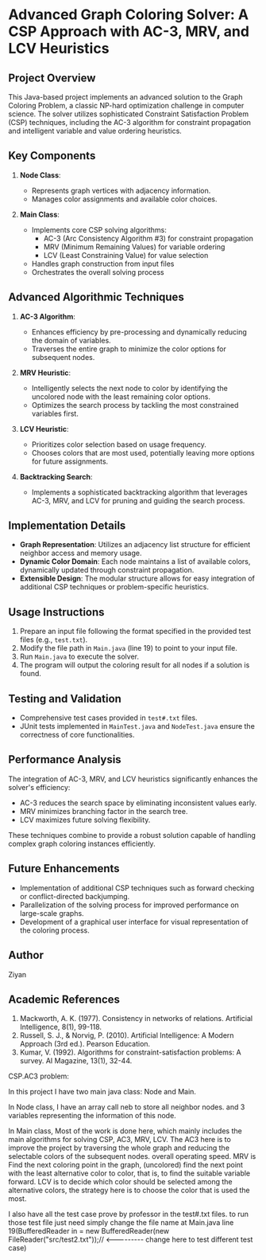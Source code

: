 # Advanced Graph Coloring Solver: A CSP Approach with AC-3, MRV, and LCV Heuristics

## Project Overview
This Java-based project implements an advanced solution to the Graph Coloring Problem, a classic NP-hard optimization challenge in computer science. The solver utilizes sophisticated Constraint Satisfaction Problem (CSP) techniques, including the AC-3 algorithm for constraint propagation and intelligent variable and value ordering heuristics.

## Key Components
1. **Node Class**: 
   - Represents graph vertices with adjacency information.
   - Manages color assignments and available color choices.

2. **Main Class**:
   - Implements core CSP solving algorithms:
     - AC-3 (Arc Consistency Algorithm #3) for constraint propagation
     - MRV (Minimum Remaining Values) for variable ordering
     - LCV (Least Constraining Value) for value selection
   - Handles graph construction from input files
   - Orchestrates the overall solving process

## Advanced Algorithmic Techniques
1. **AC-3 Algorithm**: 
   - Enhances efficiency by pre-processing and dynamically reducing the domain of variables.
   - Traverses the entire graph to minimize the color options for subsequent nodes.

2. **MRV Heuristic**: 
   - Intelligently selects the next node to color by identifying the uncolored node with the least remaining color options.
   - Optimizes the search process by tackling the most constrained variables first.

3. **LCV Heuristic**: 
   - Prioritizes color selection based on usage frequency.
   - Chooses colors that are most used, potentially leaving more options for future assignments.

4. **Backtracking Search**: 
   - Implements a sophisticated backtracking algorithm that leverages AC-3, MRV, and LCV for pruning and guiding the search process.

## Implementation Details
- **Graph Representation**: Utilizes an adjacency list structure for efficient neighbor access and memory usage.
- **Dynamic Color Domain**: Each node maintains a list of available colors, dynamically updated through constraint propagation.
- **Extensible Design**: The modular structure allows for easy integration of additional CSP techniques or problem-specific heuristics.

## Usage Instructions
1. Prepare an input file following the format specified in the provided test files (e.g., `test.txt`).
2. Modify the file path in `Main.java` (line 19) to point to your input file.
3. Run `Main.java` to execute the solver.
4. The program will output the coloring result for all nodes if a solution is found.

## Testing and Validation
- Comprehensive test cases provided in `test#.txt` files.
- JUnit tests implemented in `MainTest.java` and `NodeTest.java` ensure the correctness of core functionalities.

## Performance Analysis
The integration of AC-3, MRV, and LCV heuristics significantly enhances the solver's efficiency:
- AC-3 reduces the search space by eliminating inconsistent values early.
- MRV minimizes branching factor in the search tree.
- LCV maximizes future solving flexibility.

These techniques combine to provide a robust solution capable of handling complex graph coloring instances efficiently.

## Future Enhancements
- Implementation of additional CSP techniques such as forward checking or conflict-directed backjumping.
- Parallelization of the solving process for improved performance on large-scale graphs.
- Development of a graphical user interface for visual representation of the coloring process.

## Author
Ziyan

## Academic References
1. Mackworth, A. K. (1977). Consistency in networks of relations. Artificial Intelligence, 8(1), 99-118.
2. Russell, S. J., & Norvig, P. (2010). Artificial Intelligence: A Modern Approach (3rd ed.). Pearson Education.
3. Kumar, V. (1992). Algorithms for constraint-satisfaction problems: A survey. AI Magazine, 13(1), 32-44.


CSP.AC3 problem:

In this project I have two main java class: Node and Main.

In Node class, I have an array call neb to store all neighbor nodes. and 3 variables representing the information of this node.

In Main class, Most of the work is done here, which mainly includes the main algorithms for solving CSP, AC3, MRV, LCV. The AC3 here is to improve the project by traversing the whole graph and reducing the selectable colors of the subsequent nodes. overall operating speed. MRV is Find the next coloring point in the graph, (uncolored) find the next point with the least alternative color to color, that is, to find the suitable variable forward. LCV is to decide which color should be selected among the alternative colors, the strategy here is to choose the color that is used the most.

I also have all the test case prove by professor in the test#.txt files. to run those test file just need simply change the file name at Main.java line 19(BufferedReader in = new BufferedReader(new FileReader("src/test2.txt"));//  <--------- change here to test different test case)
